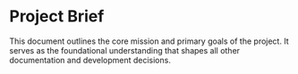 # Project Brief

This document outlines the core mission and primary goals of the project. It serves as the foundational understanding that shapes all other documentation and development decisions.
